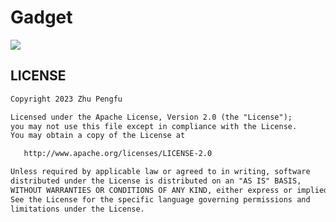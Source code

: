 # Gadget

[![](https://jitpack.io/v/Zhupff/Gadget.svg)](https://jitpack.io/#Zhupff/Gadget)

## LICENSE

```markdown
Copyright 2023 Zhu Pengfu

Licensed under the Apache License, Version 2.0 (the "License");
you may not use this file except in compliance with the License.
You may obtain a copy of the License at

   http://www.apache.org/licenses/LICENSE-2.0

Unless required by applicable law or agreed to in writing, software
distributed under the License is distributed on an "AS IS" BASIS,
WITHOUT WARRANTIES OR CONDITIONS OF ANY KIND, either express or implied.
See the License for the specific language governing permissions and
limitations under the License.
```